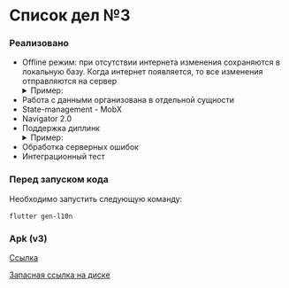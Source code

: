 # Список дел №3

### Реализовано
* Offline режим: при отсутствии интернета изменения сохраняются в локальную базу. Когда интернет появляется, то все изменения отправляются на сервер
    <details> 
    <summary>Пример:</summary>
        <a href="https://drive.google.com/file/d/1NzPT6ymNocEy2uPafVB-O8dijTRicjoD/view?usp=sharing">Запасная ссылка на диске</a>
        <p><img src="assets\screenshots\offline-mode.gif" width=240 hight=550></p>
    </details>
* Работа с данными организована в отдельной сущности
* State-management - MobX
* Navigator 2.0
* Поддержка диплинк
    <details> 
    <summary>Пример:</summary>
        <a href="https://drive.google.com/file/d/1rqrnGvHpmy7r6j7w_-sej2QUZcLsQhbZ/view?usp=sharing">Запасная ссылка на диске</a>
        <p><img src="assets\screenshots\deeplink.gif" width=240 hight=550></p>
    </details>
* Обработка серверных ошибок
* Интеграционный тест

### Перед запуском кода
Необходимо запустить следующую команду:
```
flutter gen-l10n
```

### Apk (v3)
[Ссылка](https://github.com/MariyaVik/ya-to-do/releases/tag/v3)

[Запасная ссылка на диске](https://drive.google.com/file/d/12JofARJ2EKigiOzf6iXZZSaKRv9GHe52/view?usp=sharing) 